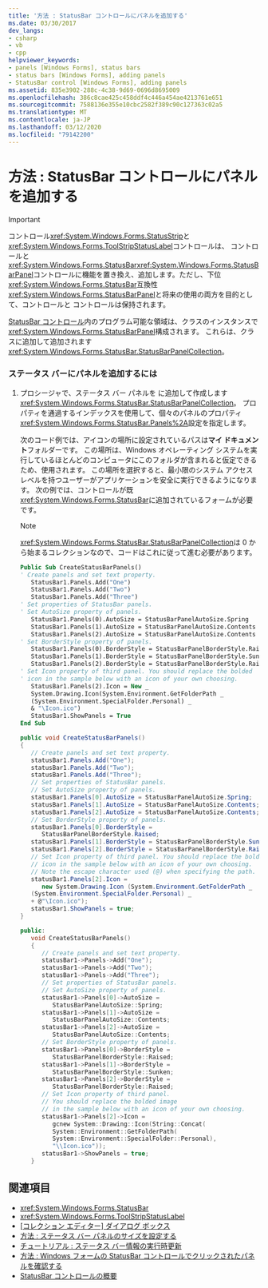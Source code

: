```yaml
---
title: '方法 : StatusBar コントロールにパネルを追加する'
ms.date: 03/30/2017
dev_langs:
- csharp
- vb
- cpp
helpviewer_keywords:
- panels [Windows Forms], status bars
- status bars [Windows Forms], adding panels
- StatusBar control [Windows Forms], adding panels
ms.assetid: 835e3902-288c-4c38-9d69-0696d8695009
ms.openlocfilehash: 386c8cae425c458ddf4c446a454ae4213761e651
ms.sourcegitcommit: 7588136e355e10cbc2582f389c90c127363c02a5
ms.translationtype: MT
ms.contentlocale: ja-JP
ms.lasthandoff: 03/12/2020
ms.locfileid: "79142200"
---
```

# <a name="how-to-add-panels-to-a-statusbar-control"></a>方法 : StatusBar コントロールにパネルを追加する
> [!IMPORTANT]
> コントロール<xref:System.Windows.Forms.StatusStrip>と<xref:System.Windows.Forms.ToolStripStatusLabel>コントロールは、 コントロールと<xref:System.Windows.Forms.StatusBar><xref:System.Windows.Forms.StatusBarPanel>コントロールに機能を置き換え、追加します。ただし、下位<xref:System.Windows.Forms.StatusBar>互換性<xref:System.Windows.Forms.StatusBarPanel>と将来の使用の両方を目的として、コントロールと コントロールは保持されます。  
  
 [StatusBar コントロール](statusbar-control-windows-forms.md)内のプログラム可能な領域は、クラスのインスタンスで<xref:System.Windows.Forms.StatusBarPanel>構成されます。 これらは、クラスに追加して追加されます<xref:System.Windows.Forms.StatusBar.StatusBarPanelCollection>。  
  
### <a name="to-add-panels-to-a-status-bar"></a>ステータス バーにパネルを追加するには  
  
1. プロシージャで、ステータス バー パネルを に追加して作成します<xref:System.Windows.Forms.StatusBar.StatusBarPanelCollection>。 プロパティを通過するインデックスを使用して、個々のパネルのプロパティ<xref:System.Windows.Forms.StatusBar.Panels%2A>設定を指定します。  
  
     次のコード例では、アイコンの場所に設定されているパスは**マイ ドキュメント**フォルダーです。 この場所は、Windows オペレーティング システムを実行しているほとんどのコンピュータにこのフォルダが含まれると仮定できるため、使用されます。 この場所を選択すると、最小限のシステム アクセス レベルを持つユーザーがアプリケーションを安全に実行できるようになります。 次の例では、コントロールが既<xref:System.Windows.Forms.StatusBar>に追加されているフォームが必要です。  
  
    > [!NOTE]
    > <xref:System.Windows.Forms.StatusBar.StatusBarPanelCollection>は 0 から始まるコレクションなので、コードはこれに従って進む必要があります。  
  
    ```vb  
    Public Sub CreateStatusBarPanels()  
    ' Create panels and set text property.  
       StatusBar1.Panels.Add("One")  
       StatusBar1.Panels.Add("Two")  
       StatusBar1.Panels.Add("Three")  
    ' Set properties of StatusBar panels.  
    ' Set AutoSize property of panels.  
       StatusBar1.Panels(0).AutoSize = StatusBarPanelAutoSize.Spring  
       StatusBar1.Panels(1).AutoSize = StatusBarPanelAutoSize.Contents  
       StatusBar1.Panels(2).AutoSize = StatusBarPanelAutoSize.Contents  
    ' Set BorderStyle property of panels.  
       StatusBar1.Panels(0).BorderStyle = StatusBarPanelBorderStyle.Raised  
       StatusBar1.Panels(1).BorderStyle = StatusBarPanelBorderStyle.Sunken  
       StatusBar1.Panels(2).BorderStyle = StatusBarPanelBorderStyle.Raised  
    ' Set Icon property of third panel. You should replace the bolded  
    ' icon in the sample below with an icon of your own choosing.  
       StatusBar1.Panels(2).Icon = New _
       System.Drawing.Icon(System.Environment.GetFolderPath _  
       (System.Environment.SpecialFolder.Personal) _  
       & "\Icon.ico")  
       StatusBar1.ShowPanels = True  
    End Sub  
    ```  
  
    ```csharp  
    public void CreateStatusBarPanels()  
    {  
       // Create panels and set text property.  
       statusBar1.Panels.Add("One");  
       statusBar1.Panels.Add("Two");  
       statusBar1.Panels.Add("Three");  
       // Set properties of StatusBar panels.  
       // Set AutoSize property of panels.  
       statusBar1.Panels[0].AutoSize = StatusBarPanelAutoSize.Spring;  
       statusBar1.Panels[1].AutoSize = StatusBarPanelAutoSize.Contents;  
       statusBar1.Panels[2].AutoSize = StatusBarPanelAutoSize.Contents;  
       // Set BorderStyle property of panels.  
       statusBar1.Panels[0].BorderStyle =  
          StatusBarPanelBorderStyle.Raised;  
       statusBar1.Panels[1].BorderStyle = StatusBarPanelBorderStyle.Sunken;  
       statusBar1.Panels[2].BorderStyle = StatusBarPanelBorderStyle.Raised;  
       // Set Icon property of third panel. You should replace the bolded  
       // icon in the sample below with an icon of your own choosing.  
       // Note the escape character used (@) when specifying the path.  
       statusBar1.Panels[2].Icon =
          new System.Drawing.Icon (System.Environment.GetFolderPath _  
       (System.Environment.SpecialFolder.Personal) _  
       + @"\Icon.ico");  
       statusBar1.ShowPanels = true;  
    }  
    ```  
  
    ```cpp  
    public:  
       void CreateStatusBarPanels()  
       {  
          // Create panels and set text property.  
          statusBar1->Panels->Add("One");  
          statusBar1->Panels->Add("Two");  
          statusBar1->Panels->Add("Three");  
          // Set properties of StatusBar panels.  
          // Set AutoSize property of panels.  
          statusBar1->Panels[0]->AutoSize =  
             StatusBarPanelAutoSize::Spring;  
          statusBar1->Panels[1]->AutoSize =  
             StatusBarPanelAutoSize::Contents;  
          statusBar1->Panels[2]->AutoSize =  
             StatusBarPanelAutoSize::Contents;  
          // Set BorderStyle property of panels.  
          statusBar1->Panels[0]->BorderStyle =  
             StatusBarPanelBorderStyle::Raised;  
          statusBar1->Panels[1]->BorderStyle =  
             StatusBarPanelBorderStyle::Sunken;  
          statusBar1->Panels[2]->BorderStyle =  
             StatusBarPanelBorderStyle::Raised;  
          // Set Icon property of third panel.  
          // You should replace the bolded image
          // in the sample below with an icon of your own choosing.  
          statusBar1->Panels[2]->Icon =  
             gcnew System::Drawing::Icon(String::Concat(  
             System::Environment::GetFolderPath(  
             System::Environment::SpecialFolder::Personal),  
             "\\Icon.ico"));  
          statusBar1->ShowPanels = true;  
       }  
    ```  
  
## <a name="see-also"></a>関連項目

- <xref:System.Windows.Forms.StatusBar>
- <xref:System.Windows.Forms.ToolStripStatusLabel>
- [[コレクション エディター] ダイアログ ボックス](https://docs.microsoft.com/previous-versions/visualstudio/visual-studio-2010/xc4yyekt(v=vs.100))
- [方法 : ステータス バー パネルのサイズを設定する](how-to-set-the-size-of-status-bar-panels.md)
- [チュートリアル : ステータス バー情報の実行時更新](walkthrough-updating-status-bar-information-at-run-time.md)
- [方法 : Windows フォームの StatusBar コントロールでクリックされたパネルを確認する](determine-which-panel-wf-statusbar-control-was-clicked.md)
- [StatusBar コントロールの概要](statusbar-control-overview-windows-forms.md)
